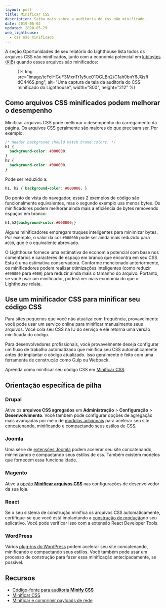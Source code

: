 ```yaml
---
layout: post
title: Minificar CSS
description: Saiba mais sobre a auditoria do css não minificado.
date: 2019-05-02
updated: 2020-05-29
web_lighthouse:
  - css não minificado
---
```


A seção Oportunidades de seu relatório do Lighthouse lista todos os arquivos CSS não minificados, junto com a economia potencial em [kibibytes (KiB)](https://en.wikipedia.org/wiki/Kibibyte) quando esses arquivos são minificados:

<figure>{% Img src="image/tcFciHGuF3MxnTr1y5ue01OGLBn2/C1ah0bnY6JQsffdO446S.png", alt="Uma captura de tela da auditoria do CSS minificado do Lighthouse", width="800", height="212" %}</figure>

## Como arquivos CSS minificados podem melhorar o desempenho

Minificar arquivos CSS pode melhorar o desempenho do carregamento da página. Os arquivos CSS geralmente são maiores do que precisam ser. Por exemplo:

```css
/* Header background should match brand colors. */
h1 {
  background-color: #000000;
}
h2 {
  background-color: #000000;
}
```

Pode ser reduzido a:

```css
h1, h2 { background-color: #000000; }
```

Do ponto de vista do navegador, esses 2 exemplos de código são funcionalmente equivalentes, mas o segundo exemplo usa menos bytes. Os minificadores podem melhorar ainda mais a eficiência de bytes removendo espaços em branco:

```css
h1,h2{background-color:#000000;}
```

Alguns minificadores empregam truques inteligentes para minimizar bytes. Por exemplo, o valor da cor `#000000` pode ser ainda mais reduzido para `#000`, que é o equivalente abreviado.

O Lighthouse fornece uma estimativa de economia potencial com base nos comentários e caracteres de espaço em branco que encontra em seu CSS. Esta é uma estimativa conservadora. Conforme mencionado anteriormente, os minificadores podem realizar otimizações inteligentes (como reduzir `#000000` para `#000`) para reduzir ainda mais o tamanho do arquivo. Portanto, se você usar um minificador, poderá ver mais economia do que o Lighthouse relata.

## Use um minificador CSS para minificar seu código CSS

Para sites pequenos que você não atualiza com frequência, provavelmente você pode usar um serviço online para minificar manualmente seus arquivos. Você cola seu CSS na IU do serviço e ele retorna uma versão minificada do código.

Para desenvolvedores profissionais, você provavelmente deseja configurar um fluxo de trabalho automatizado que minifica seu CSS automaticamente antes de implantar o código atualizado. Isso geralmente é feito com uma ferramenta de construção como Gulp ou Webpack.

Aprenda como minificar seu código CSS em [Minificar CSS](/minify-css).

## Orientação específica de pilha

### Drupal

Ative os **arquivos CSS agregados** em **Administração** &gt; **Configuração** &gt; **Desenvolvimento**. Você também pode configurar opções de agregação mais avançadas por meio de [módulos adicionais](https://www.drupal.org/project/project_module?f%5B0%5D=&f%5B1%5D=&f%5B2%5D=im_vid_3%3A123&f%5B3%5D=&f%5B4%5D=sm_field_project_type%3Afull&f%5B5%5D=&f%5B6%5D=&text=css+aggregation&solrsort=iss_project_release_usage+desc&op=Search) para acelerar seu site concatenando, minificando e compactando seus estilos de CSS.

### Joomla

Uma série de [extensões Joomla](https://extensions.joomla.org/instant-search/?jed_live%5Bquery%5D=performance) podem acelerar seu site concatenando, minimizando e compactando seus estilos de css. Também existem modelos que fornecem essa funcionalidade.

### Magento

Ative a [opção **Minificar arquivos CSS**](https://devdocs.magento.com/guides/v2.3/performance-best-practices/configuration.html?itm_source=devdocs&itm_medium=search_page&itm_campaign=federated_search&itm_term=minify%20css%20files) nas configurações de desenvolvedor da sua loja.

### React

Se o seu sistema de construção minifica os arquivos CSS automaticamente, certifique-se que você está implantando a [construção de produção](https://reactjs.org/docs/optimizing-performance.html#use-the-production-build)do seu aplicativo. Você pode verificar isso com a extensão React Developer Tools.

### WordPress

Vários [plug-ins do WordPress](https://wordpress.org/plugins/search/minify+css/) podem acelerar seu site concatenando, minificando e compactando seus estilos. Você também pode usar um processo de construção para fazer essa minificação antecipadamente, se possível.

## Recursos

- [Código-fonte para auditoria **Minify CSS**](https://github.com/GoogleChrome/lighthouse/blob/master/core/audits/byte-efficiency/unminified-css.js)
- [Minificar CSS](/minify-css)
- [Minificar e comprimir payloads de rede](/reduce-network-payloads-using-text-compression)
